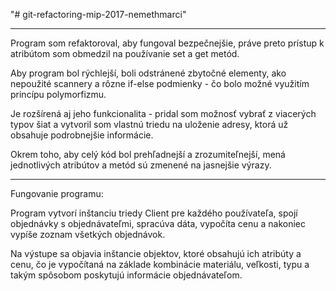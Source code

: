 "# git-refactoring-mip-2017-nemethmarci" 

---

Program som refaktoroval, aby fungoval bezpečnejšie, práve preto prístup k atribútom som obmedzil na používanie set a get metód.

Aby program bol rýchlejší, boli odstránené zbytočné elementy, ako nepoužité scannery a rôzne if-else podmienky - čo bolo možné využitím princípu polymorfizmu.

Je rozšírená aj jeho funkcionalita - pridal som možnosť vybrať z viacerých typov šiat a vytvoril som vlastnú triedu na uloženie adresy, ktorá už obsahuje podrobnejšie informácie.

Okrem toho, aby celý kód bol prehľadnejší a zrozumiteľnejší, mená jednotlivých atribútov a metód sú zmenené na jasnejšie výrazy.

---

Fungovanie programu:

Program vytvorí inštanciu triedy Client pre každého používateľa, spojí objednávky s objednávateľmi, spracúva dáta, vypočíta cenu a nakoniec vypíše zoznam všetkých objednávok.

Na výstupe sa objavia inštancie objektov, ktoré obsahujú ich atribúty a cenu, čo je vypočítaná na základe kombinácie materiálu, veľkosti, typu a takým spôsobom poskytujú informácie objednávateľom.
